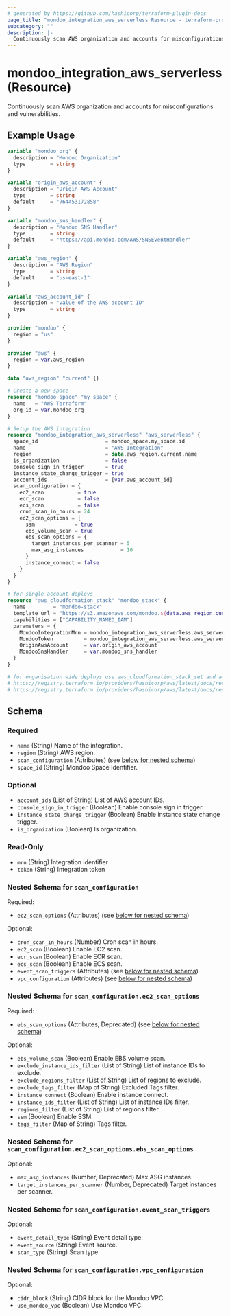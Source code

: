 ```yaml
---
# generated by https://github.com/hashicorp/terraform-plugin-docs
page_title: "mondoo_integration_aws_serverless Resource - terraform-provider-mondoo"
subcategory: ""
description: |-
  Continuously scan AWS organization and accounts for misconfigurations and vulnerabilities.
---
```


# mondoo_integration_aws_serverless (Resource)

Continuously scan AWS organization and accounts for misconfigurations and vulnerabilities.

## Example Usage

```terraform
variable "mondoo_org" {
  description = "Mondoo Organization"
  type        = string
}

variable "origin_aws_account" {
  description = "Origin AWS Account"
  type        = string
  default     = "764453172858"
}

variable "mondoo_sns_handler" {
  description = "Mondoo SNS Handler"
  type        = string
  default     = "https://api.mondoo.com/AWS/SNSEventHandler"
}

variable "aws_region" {
  description = "AWS Region"
  type        = string
  default     = "us-east-1"
}

variable "aws_account_id" {
  description = "value of the AWS account ID"
  type        = string
}

provider "mondoo" {
  region = "us"
}

provider "aws" {
  region = var.aws_region
}

data "aws_region" "current" {}

# Create a new space
resource "mondoo_space" "my_space" {
  name   = "AWS Terraform"
  org_id = var.mondoo_org
}

# Setup the AWS integration
resource "mondoo_integration_aws_serverless" "aws_serverless" {
  space_id                      = mondoo_space.my_space.id
  name                          = "AWS Integration"
  region                        = data.aws_region.current.name
  is_organization               = false
  console_sign_in_trigger       = true
  instance_state_change_trigger = true
  account_ids                   = [var.aws_account_id]
  scan_configuration = {
    ec2_scan           = true
    ecr_scan           = false
    ecs_scan           = false
    cron_scan_in_hours = 24
    ec2_scan_options = {
      ssm             = true
      ebs_volume_scan = true
      ebs_scan_options = {
        target_instances_per_scanner = 5
        max_asg_instances            = 10
      }
      instance_connect = false
    }
  }
}

# for single account deploys
resource "aws_cloudformation_stack" "mondoo_stack" {
  name         = "mondoo-stack"
  template_url = "https://s3.amazonaws.com/mondoo.${data.aws_region.current.name}/mondoo-root-cf.json"
  capabilities = ["CAPABILITY_NAMED_IAM"]
  parameters = {
    MondooIntegrationMrn = mondoo_integration_aws_serverless.aws_serverless.mrn
    MondooToken          = mondoo_integration_aws_serverless.aws_serverless.token
    OriginAwsAccount     = var.origin_aws_account
    MondooSnsHandler     = var.mondoo_sns_handler
  }
}

# for organisation wide deploys use aws_cloudformation_stack_set and aws_cloudformation_stack_set_instance instead of aws_cloudformation_stack
# https://registry.terraform.io/providers/hashicorp/aws/latest/docs/resources/cloudformation_stack_set
# https://registry.terraform.io/providers/hashicorp/aws/latest/docs/resources/cloudformation_stack_set_instance
```

<!-- schema generated by tfplugindocs -->
## Schema

### Required

- `name` (String) Name of the integration.
- `region` (String) AWS region.
- `scan_configuration` (Attributes) (see [below for nested schema](#nestedatt--scan_configuration))
- `space_id` (String) Mondoo Space Identifier.

### Optional

- `account_ids` (List of String) List of AWS account IDs.
- `console_sign_in_trigger` (Boolean) Enable console sign in trigger.
- `instance_state_change_trigger` (Boolean) Enable instance state change trigger.
- `is_organization` (Boolean) Is organization.

### Read-Only

- `mrn` (String) Integration identifier
- `token` (String) Integration token

<a id="nestedatt--scan_configuration"></a>
### Nested Schema for `scan_configuration`

Required:

- `ec2_scan_options` (Attributes) (see [below for nested schema](#nestedatt--scan_configuration--ec2_scan_options))

Optional:

- `cron_scan_in_hours` (Number) Cron scan in hours.
- `ec2_scan` (Boolean) Enable EC2 scan.
- `ecr_scan` (Boolean) Enable ECR scan.
- `ecs_scan` (Boolean) Enable ECS scan.
- `event_scan_triggers` (Attributes) (see [below for nested schema](#nestedatt--scan_configuration--event_scan_triggers))
- `vpc_configuration` (Attributes) (see [below for nested schema](#nestedatt--scan_configuration--vpc_configuration))

<a id="nestedatt--scan_configuration--ec2_scan_options"></a>
### Nested Schema for `scan_configuration.ec2_scan_options`

Required:

- `ebs_scan_options` (Attributes, Deprecated) (see [below for nested schema](#nestedatt--scan_configuration--ec2_scan_options--ebs_scan_options))

Optional:

- `ebs_volume_scan` (Boolean) Enable EBS volume scan.
- `exclude_instance_ids_filter` (List of String) List of instance IDs to exclude.
- `exclude_regions_filter` (List of String) List of regions to exclude.
- `exclude_tags_filter` (Map of String) Excluded Tags filter.
- `instance_connect` (Boolean) Enable instance connect.
- `instance_ids_filter` (List of String) List of instance IDs filter.
- `regions_filter` (List of String) List of regions filter.
- `ssm` (Boolean) Enable SSM.
- `tags_filter` (Map of String) Tags filter.

<a id="nestedatt--scan_configuration--ec2_scan_options--ebs_scan_options"></a>
### Nested Schema for `scan_configuration.ec2_scan_options.ebs_scan_options`

Optional:

- `max_asg_instances` (Number, Deprecated) Max ASG instances.
- `target_instances_per_scanner` (Number, Deprecated) Target instances per scanner.



<a id="nestedatt--scan_configuration--event_scan_triggers"></a>
### Nested Schema for `scan_configuration.event_scan_triggers`

Optional:

- `event_detail_type` (String) Event detail type.
- `event_source` (String) Event source.
- `scan_type` (String) Scan type.


<a id="nestedatt--scan_configuration--vpc_configuration"></a>
### Nested Schema for `scan_configuration.vpc_configuration`

Optional:

- `cidr_block` (String) CIDR block for the Mondoo VPC.
- `use_mondoo_vpc` (Boolean) Use Mondoo VPC.
